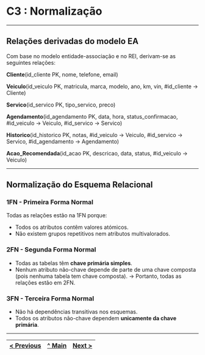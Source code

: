 # C3 : Normalização

---

## Relações derivadas do modelo EA

Com base no modelo entidade-associação e no REI, derivam-se as seguintes relações:

**Cliente**(id_cliente PK, nome, telefone, email)

**Veiculo**(id_veiculo PK, matricula, marca, modelo, ano, km, vin, #id_cliente → Cliente)

**Servico**(id_servico PK, tipo_servico, preco)

**Agendamento**(id_agendamento PK, data, hora, status_confirmacao, #id_veiculo → Veiculo, #id_servico → Servico)

**Historico**(id_historico PK, notas, #id_veiculo → Veiculo, #id_servico → Servico, #id_agendamento → Agendamento)

**Acao_Recomendada**(id_acao PK, descricao, data, status, #id_veiculo → Veiculo)

---

## Normalização do Esquema Relacional

### 1FN - Primeira Forma Normal
Todas as relações estão na 1FN porque:
- Todos os atributos contêm valores atómicos.
- Não existem grupos repetitivos nem atributos multivalorados.

### 2FN - Segunda Forma Normal
- Todas as tabelas têm **chave primária simples**.
- Nenhum atributo não-chave depende de parte de uma chave composta (pois nenhuma tabela tem chave composta).
→ Portanto, todas as relações estão em 2FN.

### 3FN - Terceira Forma Normal
- Não há dependências transitivas nos esquemas.
- Todos os atributos não-chave dependem **unicamente da chave primária**.

---

| [< Previous](REBD02.md) | [^ Main](../../README.md) | [Next >](REBD04.md) |
|:----------------------------------:|:----------------------------------:|:----------------------------------:|
